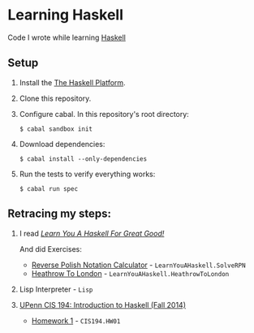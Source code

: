 # Learning Haskell

Code I wrote while learning [Haskell](http://www.haskell.org/)

## Setup

1. Install the [The Haskell Platform](https://www.haskell.org/platform/).
2. Clone this repository.
3. Configure cabal. In this repository's root directory:

    `$ cabal sandbox init`

4. Download dependencies:

    `$ cabal install --only-dependencies`

5. Run the tests to verify everything works:

    `$ cabal run spec`

## Retracing my steps:

1. I read [*Learn You A Haskell For Great Good!*](http://learnyouahaskell.com/)

    And did Exercises:

    * [Reverse Polish Notation Calculator](http://learnyouahaskell.com/functionally-solving-problems#reverse-polish-notation-calculator) - `LearnYouAHaskell.SolveRPN`
    * [Heathrow To London](http://learnyouahaskell.com/functionally-solving-problems#heathrow-to-london) - `LearnYouAHaskell.HeathrowToLondon`

2. Lisp Interpreter - `Lisp`

3. [UPenn CIS 194: Introduction to Haskell (Fall 2014)](http://www.cis.upenn.edu/~cis194/)

    * [Homework 1](http://www.cis.upenn.edu/~cis194/hw/01-intro.pdf) - `CIS194.HW01`
